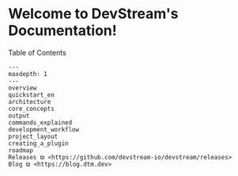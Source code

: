# Welcome to DevStream's Documentation!

Table of Contents

```{toctree}
---
maxdepth: 1
---
overview
quickstart_en
architecture
core_concepts
output
commands_explained
development_workflow
project_layout
creating_a_plugin
roadmap
Releases ⧉ <https://github.com/devstream-io/devstream/releases>
Blog ⧉ <https://blog.dtm.dev>
```
